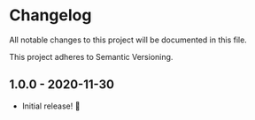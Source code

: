 # Changelog

All notable changes to this project will be documented in this file.

This project adheres to Semantic Versioning.

## 1.0.0 - 2020-11-30

- Initial release! 🎉